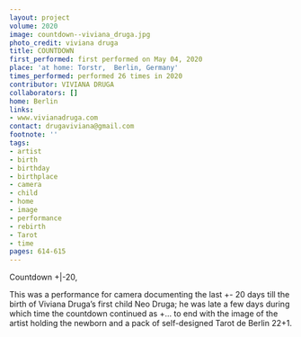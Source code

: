 ```yaml
---
layout: project
volume: 2020
image: countdown--viviana_druga.jpg
photo_credit: viviana druga
title: COUNTDOWN
first_performed: first performed on May 04, 2020
place: 'at home: Torstr,  Berlin, Germany'
times_performed: performed 26 times in 2020
contributor: VIVIANA DRUGA
collaborators: []
home: Berlin
links:
- www.vivianadruga.com
contact: drugaviviana@gmail.com
footnote: ''
tags:
- artist
- birth
- birthday
- birthplace
- camera
- child
- home
- image
- performance
- rebirth
- Tarot
- time
pages: 614-615
---
```


Countdown +\|-20,

This was a performance for camera documenting the last +\- 20 days till the birth of Viviana Druga’s first child Neo Druga; he was late a few days during which time the countdown continued as +... to end with the image of the artist holding the newborn and a pack of self-designed Tarot de Berlin 22+1.